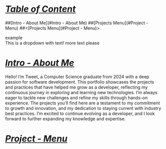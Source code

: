# <ins>***Table of Content***</ins>
##[Intro - About Me](#Intro - About Me)
##[Projects Menu](#Project - Menu)
##<[Projects Menu](#Project - Menu)> <summary>example</summary> This is a dropdown with text! more text please </details>


# <ins>***Intro - About Me***</ins>
  Hello! I’m Tweet, a Computer Science graduate from 2024 with a deep passion for software development. This portfolio showcases the projects and practices that have helped me grow as a developer, reflecting my continuous journey in exploring and learning new technologies. I’m always eager to tackle new challenges and refine my skills through hands-on experience. The projects you’ll find here are a testament to my commitment to growth and innovation, and my dedication to staying current with industry best practices. I’m excited to continue evolving as a developer, and I look forward to further expanding my knowledge and expertise.

# <ins>***Project - Menu***</ins>



